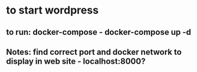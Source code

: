# to start wordpress 
## to run: docker-compose - docker-compose up -d
## Notes: find correct port and docker network to display in web site - localhost:8000? 

